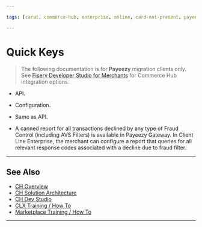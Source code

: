 ```yaml
---

tags: [carat, commerce-hub, enterprise, online, card-not-present, payeezy]

---
```


# Quick Keys

<!-- theme: danger -->
>  The following documentation is for **Payeezy** migration clients only. See [Fiserv Developer Studio for Merchants](https://developer.fiserv.com/merchants) for Commerce Hub integration options.

<!--type: tab
titles: API, Configuration, Virtual Terminal, Reporting
-->

- API.

<!--
type: tab
-->

- Configuration.


<!--
type: tab
-->

- Same as API.

<!--
type: tab
-->

- A canned report for all transactions declined by any type of Fraud Control (including AVS Filters) is available in Payeezy Gateway.  In Client Line Enterprise, the merchant can configure a report that queries for all relevant response codes associated with a decline due to fraud filter.

<!-- type: tab-end -->

---

## See Also

- [CH Overview](?path=docs/Resources/API-Documents/Payments_VAS/Verification.md)
- [CH Solution Architecture](?path=docs/Resources/API-Documents/Payments_VAS/Verification.md)
- [CH Dev Studio](?path=docs/Resources/API-Documents/Payments_VAS/Verification.md)
- [CLX Training / How To](?path=docs/Resources/API-Documents/Payments_VAS/Verification.md)
- [Marketplace Training / How To](?path=docs/Resources/API-Documents/Payments_VAS/Verification.md)


---
